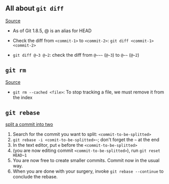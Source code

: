 

## All about `git diff`

[Source](https://stackoverflow.com/questions/9903541/finding-diff-between-current-and-last-version)
- As of Git 1.8.5, @ is an alias for HEAD

- Check the diff from `<commit-1>` to `<commit-2>`: `git diff <commit-1> <commit-2>`
- `git diff @~3 @~2`: check the diff from `@~~~` (`@~3`) to `@~~` (`@~2`)


## `git rm`

[Source](https://stackoverflow.com/questions/1274057/how-do-i-make-git-forget-about-a-file-that-was-tracked-but-is-now-in-gitignore)

- `git rm --cached <file>`: To stop tracking a file, we must remove it from the index


## `git rebase`

[split a commit into two](https://www.internalpointers.com/post/split-commit-into-smaller-ones-git)
1. Search for the commit you want to split: `<commit-to-be-splitted>`
2. `git rebase -i <comit-to-be-splitted>~`; don't forget the `~` at the end
3. In the text editor, put `e` before the `<commit-to-be-splitted>`
4. (you are now editing commit `<commit-to-be-splitted>`), run `git reset HEAD~1`
5. You are now free to create smaller commits. Commit now in the usual way.
6. When you are done with your surgery, invoke `git rebase --continue` to conclude the rebase.
